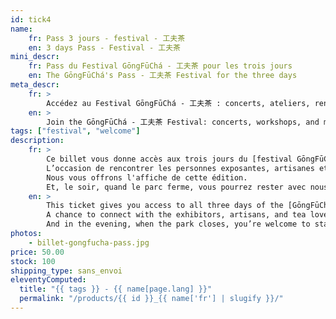 ```yaml
---
id: tick4
name:
    fr: Pass 3 jours - festival - 工夫茶
    en: 3 days Pass - Festival - 工夫茶
mini_descr:
    fr: Pass du Festival GōngFūChá - 工夫茶 pour les trois jours
    en: The GōngFūChá's Pass - 工夫茶 Festival for the three days
meta_descr:
    fr: >
        Accédez au Festival GōngFūChá - 工夫茶 : concerts, ateliers, rencontres avec exposants et artisans. Profitez de l’affiche de l’édition et restez après la fermeture du parc pour échanger autour d’un thé.
    en: >
        Join the GōngFūChá - 工夫茶 Festival: concerts, workshops, and meetings with tea artisans and exhibitors. Receive the festival poster and enjoy relaxed moments after the park closes, over a shared cup of tea.
tags: ["festival", "welcome"]
description: 
    fr: >
        Ce billet vous donne accès aux trois jours du [festival GōngFūChá - 工夫茶](https://festival.gongfucha.fr). L’entrée au Parc aux Bambous, les concerts, ateliers, démonstrations, espaces de rencontre sont inclus.<!--more-->
        L’occasion de rencontrer les personnes exposantes, artisanes et passionnées qui font vivre le festival.  
        Nous vous offrons l'affiche de cette édition. 
        Et, le soir, quand le parc ferme, vous pourrez rester avec nous.  Discuter, boire un thé, prolonger la journée, sans se presser.
    en: >
        This ticket gives you access to all three days of the [GōngFūChá - 工夫茶 Tea Festival](https://festival.gongfucha.fr).  Entry to the Parc aux Bambous, concerts, workshops, demonstrations, and meeting spaces is all included.<!--more-->  
        A chance to connect with the exhibitors, artisans, and tea lovers who bring the festival to life. We’ll also be offering you this year’s festival poster.  
        And in the evening, when the park closes, you’re welcome to stay a little longer with us — chat, share some tea, let the day wind down gently.
photos:
    - billet-gongfucha-pass.jpg
price: 50.00
stock: 100
shipping_type: sans_envoi
eleventyComputed:
  title: "{{ tags }} - {{ name[page.lang] }}"
  permalink: "/products/{{ id }}_{{ name['fr'] | slugify }}/"
---
```

